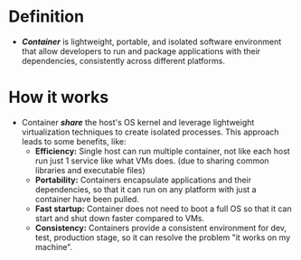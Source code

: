 # Definition
- ***Container*** is lightweight, portable, and isolated software environment that allow developers to run and package applications with their dependencies, consistently across different platforms.
# How it works
- Container ***share*** the host's OS kernel and leverage lightweight virtualization techniques to create isolated processes. This approach leads to some benefits, like:
	- **Efficiency:** Single host can run multiple container, not like each host run just 1 service like what VMs does. (due to sharing common libraries and executable files)
	- **Portability:** Containers encapsulate applications and their dependencies, so that it can run on any platform with just a container have been pulled.
	- **Fast startup:** Container does not need to boot a full OS so that it can start and shut down faster compared to VMs.
	- **Consistency:** Containers provide a consistent environment for dev, test, production stage, so it can resolve the problem "it works on my machine".